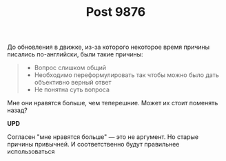 ﻿---
title: "Post 9876"
se.owner.user_id: 337540
se.owner.display_name: "Victor says Reinstate Monica"
se.owner.link: "https://ru.meta.stackoverflow.com/users/337540/victor-says-reinstate-monica"
se.link: "https://ru.meta.stackoverflow.com/q/9876"
se.post_id: 9876
se.post_type: question
se.score: 0
---
<p>До обновления в движке, из-за которого некоторое время причины писались по-английски, были такие причины:</p>

<blockquote>
  <ul>
  <li>Вопрос слишком общий </li>
  <li>Необходимо переформулировать так чтобы можно было дать объективно верный ответ </li>
  <li>Не понятна суть вопроса</li>
  </ul>
</blockquote>

<p>Мне они нравятся больше, чем теперешние. Может их стоит поменять назад?</p>

<p><strong>UPD</strong></p>

<p>Согласен "мне нравятся больше" — это не аргумент. Но старые причины привычней. И соответственно будут правильнее использоваться</p>
